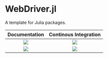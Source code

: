# WebDriver.jl

A template for Julia packages.

| **Documentation** | **Continous Integration** |
|:-----------------:|:-------------------------:|
| [![][ddi]][ddu]   | [![][bsi]][bsu]           |
| [![][li]][lu]     | [![][cci]][ccu]           |

[bsi]: https://github.com/Nosferican/WebDriver.jl/workflows/CI/badge.svg
[bsu]: https://github.com/Nosferican/WebDriver.jl/actions?workflow=CI
[cci]: https://codecov.io/gh/Nosferican/WebDriver.jl/branch/master/graph/badge.svg
[ccu]: https://codecov.io/gh/Nosferican/WebDriver.jl
[ddi]: https://img.shields.io/badge/docs-dev-blue?style=plastic
[ddu]: https://nosferican.github.io/WebDriver.jl/dev/
[li]: https://img.shields.io/github/license/Nosferican/WebDriver.jl?style=plastic
[lu]: https://tldrlegal.com/license/-isc-license
